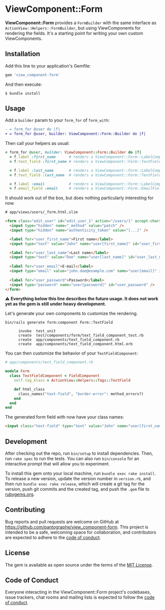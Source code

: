 # ViewComponent::Form

**ViewComponent::Form** provides a `FormBuilder` with the same interface as `ActionView::Helpers::FormBuilder`, but using ViewComponents for rendering the fields. It's a starting point for writing your own custom ViewComponents.

## Installation

Add this line to your application's Gemfile:

```ruby
gem 'view_component-form'
```

And then execute:

    $ bundle install

## Usage

Add a `builder` param to your `form_for` of `form_with`:

```diff
- = form_for @user do |f|
+ = form_for @user, builder: ViewComponent::Form::Builder do |f|
```

Then call your helpers as usual:

```rb
= form_for @user, builder: ViewComponent::Form::Builder do |f|
  = f.label :first_name      # renders a ViewComponent::Form::LabelComponent
  = f.text_field :first_name # renders a ViewComponent::Form::TextFieldComponent

  = f.label :last_name       # renders a ViewComponent::Form::LabelComponent
  = f.text_field :last_name  # renders a ViewComponent::Form::TextFieldComponent

  = f.label :email           # renders a ViewComponent::Form::LabelComponent
  = f.email_field :email     # renders a ViewComponent::Form::EmailFieldComponent
```

It should work out of the box, but does nothing particularly interesting for now.

```html
# app/views/users/_form.html.slim

<form class="edit_user" id="edit_user_1" action="/users/1" accept-charset="UTF-8" method="post">
  <input type="hidden" name="_method" value="patch" />
  <input type="hidden" name="authenticity_token" value="[...]" />

  <label for="user_first_name">First name</label>
  <input type="text" value="John" name="user[first_name]" id="user_first_name" />

  <label for="user_last_name">Last name</label>
  <input type="text" value="Doe" name="user[last_name]" id="user_last_name" />
  
  <label for="user_email">E-mail</label>
  <input type="email" value="john.doe@example.com" name="user[email]" id="user_email" />
  
  <label for="user_password">Password</label>
  <input type="password" name="user[password]" id="user_password" />
</form>
```

:warning: **Everything below this line describes the future usage. It does not work yet as the gem is still under heavy development.**

Let's generate your own components to customize the rendering.


```console
bin/rails generate form:component Form::TextField

      invoke  test_unit
      create  test/components/form/text_field_component_test.rb
      create  app/components/text_field_component.rb
      create  app/components/text_field_component.html.erb
```

You can then customize the behavior of your `TextFieldComponent`:

```rb
# app/components/text_field_component.rb

module Form
  class TextFieldComponent < FieldComponent
    self.tag_klass = ActionView::Helpers::Tags::TextField

    def html_class
      class_names("text-field", "border-error": method_errors?)
    end
  end
end
```

The generated form field with now have your class names:

```html
<input class="text-field" type="text" value="John" name="user[first_name]" id="user_first_name">
```

## Development

After checking out the repo, run `bin/setup` to install dependencies. Then, run `rake spec` to run the tests. You can also run `bin/console` for an interactive prompt that will allow you to experiment.

To install this gem onto your local machine, run `bundle exec rake install`. To release a new version, update the version number in `version.rb`, and then run `bundle exec rake release`, which will create a git tag for the version, push git commits and the created tag, and push the `.gem` file to [rubygems.org](https://rubygems.org).

## Contributing

Bug reports and pull requests are welcome on GitHub at https://github.com/pantographe/view_component-form. This project is intended to be a safe, welcoming space for collaboration, and contributors are expected to adhere to the [code of conduct](https://github.com/pantographe/view_component-form/blob/master/CODE_OF_CONDUCT.md).

## License

The gem is available as open source under the terms of the [MIT License](https://opensource.org/licenses/MIT).

## Code of Conduct

Everyone interacting in the ViewComponent::Form project's codebases, issue trackers, chat rooms and mailing lists is expected to follow the [code of conduct](https://github.com/pantographe/view_component-form/blob/master/CODE_OF_CONDUCT.md).
